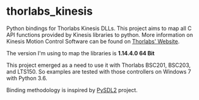 # thorlabs_kinesis

Python bindings for Thorlabs Kinesis DLLs. This project aims to map all C API
functions provided by Kinesis libraries to python. More information on
Kinesis Motion Control Software can be found on
[Thorlabs' Website](https://www.thorlabs.com/software_pages/ViewSoftwarePage.cfm?Code=Motion_Control).

The version I'm using to map the libraries is **1.14.4.0 64 Bit**

This project emerged as a need to use it with Thorlabs BSC201, BSC203, and LTS150.
So examples are tested with those controllers on Windows 7 with Python 3.6.

Binding methodology is inspired by
[PySDL2](https://github.com/marcusva/py-sdl2) project.
